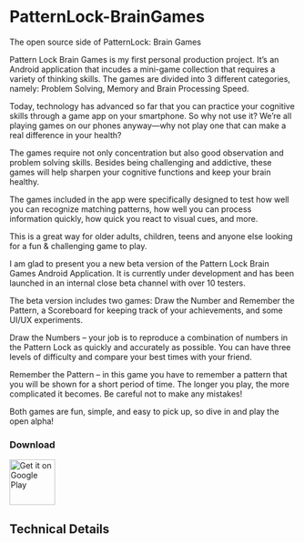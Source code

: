 # PatternLock-BrainGames
The open source side of PatternLock: Brain Games 

Pattern Lock Brain Games is my first personal production project.
It’s an Android application that incudes a mini-game collection that requires a variety of thinking skills.
The games are divided into 3 different categories, namely: Problem Solving, Memory and Brain Processing Speed.

Today, technology has advanced so far that you can practice your cognitive skills through a game app on your smartphone. So why not use it? We’re all playing games on our phones anyway—why not play one that can make a real difference in your health?

The games require not only concentration but also good observation and problem solving skills.
Besides being challenging and addictive, these games will help sharpen your cognitive functions and keep your brain healthy.

The games included in the app were specifically designed to test how well you can recognize matching patterns, how well you can process information quickly, how quick you react to visual cues, and more.

This is a great way for older adults, children, teens and anyone else looking for a fun & challenging game to play.

I am glad to present you a new beta version of the Pattern Lock Brain Games Android Application.
It is currently under development and has been launched in an internal close beta channel with over 10 testers.

The beta version includes two games: Draw the Number and Remember the Pattern, a Scoreboard for keeping track of your achievements, and some UI/UX experiments.

Draw the Numbers – your job is to reproduce a combination of numbers in the Pattern Lock as quickly and accurately as possible. You can have three levels of difficulty and compare your best times with your friend.

Remember the Pattern – in this game you have to remember a pattern that you will be shown for a short period of time. The longer you play, the more complicated it becomes. Be careful not to make any mistakes!

Both games are fun, simple, and easy to pick up, so dive in and play the open alpha!
### Download

<a href="https://play.google.com/store/apps/details?id=thelouras.pattern.game">
    <img src="https://raw.githubusercontent.com/lucasnlm/antimine-android/master/.github/google_play.png" alt="Get it on Google Play" height="80"/>
</a>

## Technical Details


